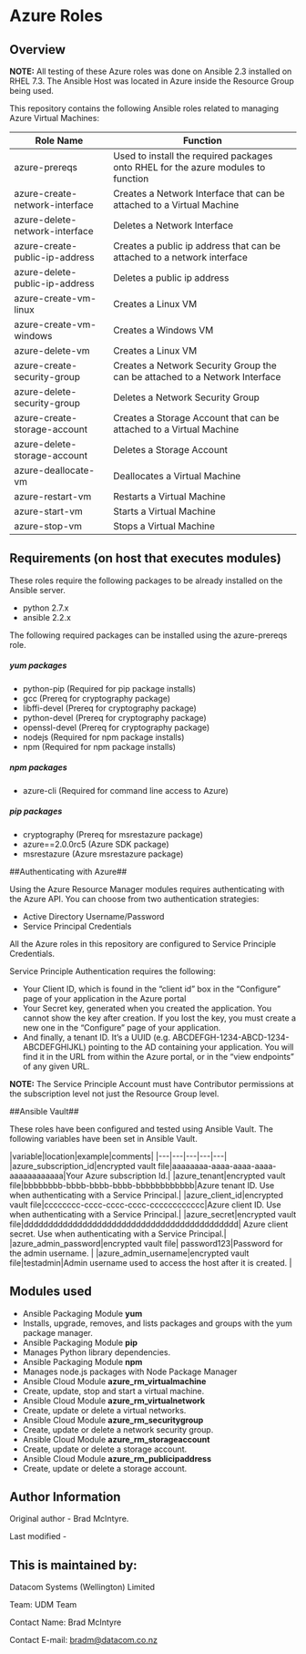 # Azure Roles

## Overview

**NOTE:** All testing of these Azure roles was done on Ansible 2.3 installed on RHEL 7.3. The Ansible Host was located in Azure inside the Resource Group being used.

This repository contains the following Ansible roles related to managing Azure Virtual Machines:

|Role Name|Function|
|---|---|
|azure-prereqs|Used to install the required packages onto RHEL for the azure modules to function|
|azure-create-network-interface|Creates a Network Interface that can be attached to a Virtual Machine|
|azure-delete-network-interface|Deletes a Network Interface |
|azure-create-public-ip-address|Creates a public ip address that can be attached to a network interface|
|azure-delete-public-ip-address|Deletes a public ip address|
|azure-create-vm-linux|Creates a Linux VM |
|azure-create-vm-windows|Creates a Windows VM|
|azure-delete-vm|Creates a Linux VM|
|azure-create-security-group|Creates a Network Security Group the can be attached to a Network Interface|
|azure-delete-security-group|Deletes a Network Security Group
|azure-create-storage-account|Creates a Storage Account that can be attached to a Virtual Machine|
|azure-delete-storage-account|Deletes a Storage Account|
|azure-deallocate-vm|Deallocates a Virtual Machine|
|azure-restart-vm|Restarts a Virtual Machine|
|azure-start-vm|Starts a Virtual Machine|
|azure-stop-vm|Stops a Virtual Machine|

## Requirements (on host that executes modules)
These roles require the following packages to be already installed on the Ansible server.

- python 2.7.x
- ansible 2.2.x

The following required packages can be installed using the azure-prereqs role.

##### yum packages
- python-pip (Required for pip package installs)
- gcc (Prereq for cryptography package)
- libffi-devel (Prereq for cryptography package)
- python-devel (Prereq for cryptography package)
- openssl-devel (Prereq for cryptography package)
- nodejs (Required for npm package installs)
- npm (Required for npm package installs)

##### npm packages
- azure-cli (Required for command line access to Azure)

##### pip packages
- cryptography (Prereq for msrestazure package)
- azure==2.0.0rc5 (Azure SDK package)
- msrestazure (Azure msrestazure package)

##Authenticating with Azure##

Using the Azure Resource Manager modules requires authenticating with the Azure API. You can choose from two authentication strategies:

- Active Directory Username/Password
- Service Principal Credentials

All the Azure roles in this repository are configured to Service Principle Credentials.

Service Principle Authentication requires the following:

- Your Client ID, which is found in the “client id” box in the “Configure” page of your application in the Azure portal
- Your Secret key, generated when you created the application. You cannot show the key after creation. If you lost the key, you must create a new one in the “Configure” page of your application.
- And finally, a tenant ID. It’s a UUID (e.g. ABCDEFGH-1234-ABCD-1234-ABCDEFGHIJKL) pointing to the AD containing your application. You will find it in the URL from within the Azure portal, or in the “view endpoints” of any given URL.

**NOTE:** The Service Principle Account must have Contributor permissions at the subscription level not just the Resource Group level.

##Ansible Vault##

These roles have been configured and tested using Ansible Vault. The following variables have been set in Ansible Vault.

|variable|location|example|comments|
|---|---|---|---|---|
|azure_subscription_id|encrypted vault file|aaaaaaaa-aaaa-aaaa-aaaa-aaaaaaaaaaaa|Your Azure subscription Id.|
|azure_tenant|encrypted vault file|bbbbbbbb-bbbb-bbbb-bbbb-bbbbbbbbbbbb|Azure tenant ID. Use when authenticating with a Service Principal.|
|azure_client_id|encrypted vault file|cccccccc-cccc-cccc-cccc-cccccccccccc|Azure client ID. Use when authenticating with a Service Principal.|
|azure_secret|encrypted vault file|dddddddddddddddddddddddddddddddddddddddddddd| Azure client secret. Use when authenticating with a Service Principal.|
|azure_admin_password|encrypted vault file| password123|Password for the admin username. |
|azure_admin_username|encrypted vault file|testadmin|Admin username used to access the host after it is created. |

## Modules used
- Ansible Packaging Module **yum**
 - Installs, upgrade, removes, and lists packages and groups with the yum package manager.
- Ansible Packaging Module **pip**
 - Manages Python library dependencies.
- Ansible Packaging Module **npm**
 - Manages node.js packages with Node Package Manager 
- Ansible Cloud Module **azure_rm_virtualmachine**
 - Create, update, stop and start a virtual machine.
- Ansible Cloud Module **azure_rm_virtualnetwork**
 - Create, update or delete a virtual networks.
- Ansible Cloud Module **azure_rm_securitygroup**
 - Create, update or delete a network security group.
- Ansible Cloud Module **azure_rm_storageaccount**
 - Create, update or delete a storage account.
- Ansible Cloud Module **azure_rm_publicipaddress**
 - Create, update or delete a storage account.

## Author Information
Original author - Brad McIntyre.

Last modified -

This is maintained by:
--------------------------

Datacom Systems (Wellington) Limited

Team: UDM Team

Contact Name: Brad McIntyre

Contact E-mail: bradm@datacom.co.nz